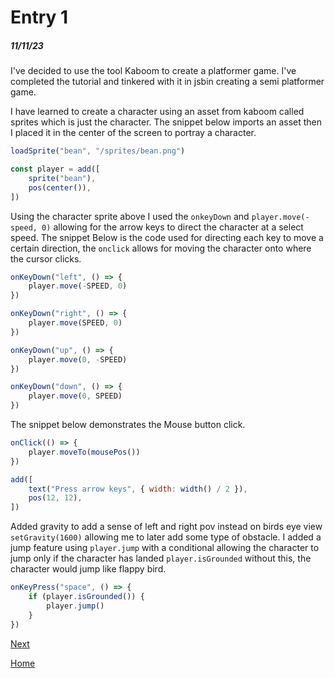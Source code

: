 # Entry 1
##### 11/11/23

I've decided to use the tool Kaboom to create a platformer game. I've completed the tutorial and tinkered with it in jsbin creating a semi platformer game.

I have learned to create a character using an asset from kaboom called sprites which is just the character. The snippet below imports an asset then I placed it in the center of the screen to portray a character.

```javascript
loadSprite("bean", "/sprites/bean.png")

const player = add([
	sprite("bean"),
	pos(center()),
])
```

Using the character sprite above I used the `onkeyDown` and `player.move(-speed, 0)`  allowing for the arrow keys to direct the character at a select speed. The snippet Below is the code used for directing each key to move a certain direction, the `onclick` allows for moving the character onto where the cursor clicks.

```javascript
onKeyDown("left", () => {
	player.move(-SPEED, 0)
})

onKeyDown("right", () => {
	player.move(SPEED, 0)
})

onKeyDown("up", () => {
	player.move(0, -SPEED)
})

onKeyDown("down", () => {
	player.move(0, SPEED)
})
```

The snippet below demonstrates the Mouse button click.
```javascript
onClick(() => {
	player.moveTo(mousePos())
})

add([
	text("Press arrow keys", { width: width() / 2 }),
	pos(12, 12),
])
```

 Added gravity to add a sense of left and right pov instead on birds eye view `setGravity(1600)` allowing me to later add some type of obstacle. I added a jump feature using `player.jump` with a conditional allowing the character to jump only if the character has landed `player.isGrounded` without this, the character would jump like flappy bird.

```javascript
onKeyPress("space", () => {
	if (player.isGrounded()) {
		player.jump()
	}
})
```


[Next](entry02.md)

[Home](../README.md)
